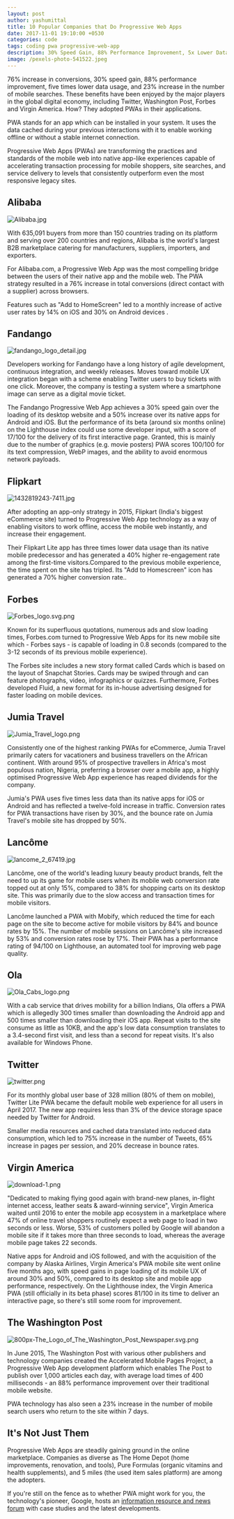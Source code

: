 ```yaml
---
layout: post
author: yashumittal
title: 10 Popular Companies that Do Progressive Web Apps
date: 2017-11-01 19:10:00 +0530
categories: code
tags: coding pwa progressive-web-app
description: 30% Speed Gain, 88% Performance Improvement, 5x Lower Data Usage and More. These Companies Have Already
image: /pexels-photo-541522.jpeg
---
```


76% increase in conversions, 30% speed gain,  88% performance improvement, five times lower data usage, and 23% increase in the number of mobile searches. These benefits have been enjoyed by the major players in the global digital economy, including Twitter, Washington Post, Forbes and Virgin America. How? They adopted PWAs in their applications.

PWA stands for an app which can be installed in your system. It uses the data cached during your previous interactions with it to enable working offline or without a stable internet connection.

Progressive Web Apps (PWAs) are transforming the practices and standards of the mobile web into native app-like experiences capable of accelerating transaction processing for mobile shoppers, site searches, and service delivery to levels that consistently outperform even the most responsive legacy sites.

## Alibaba

![Alibaba.jpg](//cdn.codecarrot.net/images/Alibaba.jpg)

With 635,091 buyers from more than 150 countries trading on its platform and serving over 200 countries and regions, Alibaba is the world's largest B2B  marketplace catering for manufacturers, suppliers, importers, and exporters.

For Alibaba.com, a Progressive Web App was the most compelling bridge between the users of their native app and the mobile web. The PWA strategy resulted in a 76% increase in total conversions (direct contact with a supplier) across browsers.

Features such as "Add to HomeScreen" led to a monthly increase of active user rates by 14% on iOS and 30% on Android devices .  

## Fandango

![fandango_logo_detail.jpg](//cdn.codecarrot.net/images/fandango_logo_detail.jpg)

Developers working for Fandango have a long history of agile development, continuous integration, and weekly releases. Moves toward mobile UX integration began with a scheme enabling Twitter users to buy tickets with one click. Moreover, the company is testing a system where a smartphone image can serve as a digital movie ticket.

The Fandango Progressive Web App achieves a 30% speed gain over the loading of its desktop website and a 50% increase over its native apps for Android and iOS. But the performance of its beta (around six months online) on the Lighthouse index could use some developer input, with a score of 17/100 for the delivery of its first interactive page. Granted, this is mainly due to the number of graphics (e.g. movie posters) PWA scores 100/100 for its text compression, WebP images, and the ability to avoid enormous network payloads.

## Flipkart

![1432819243-7411.jpg](//cdn.codecarrot.net/images/1432819243-7411.jpg)

After adopting an app-only strategy in 2015, Flipkart (India's biggest eCommerce site) turned to Progressive Web App technology as a way of enabling visitors to work offline, access the mobile web instantly, and increase their engagement.

Their Flipkart Lite app has three times lower data usage than its native mobile predecessor and has generated a 40% higher re-engagement rate among the first-time visitors.Compared to the previous mobile experience, the time spent on the site has tripled. Its "Add to Homescreen" icon has generated a 70% higher conversion rate..

## Forbes

![Forbes_logo.svg.png](//cdn.codecarrot.net/images/Forbes_logo.svg.png)

Known for its superfluous quotations, numerous ads and slow loading times, Forbes.com turned to Progressive Web Apps for its new mobile site which - Forbes says - is capable of loading in 0.8 seconds (compared to the 3-12 seconds of its previous mobile experience).

The Forbes site includes a new story format called Cards which is based on the layout of Snapchat Stories. Cards may be swiped through and can feature photographs, video, infographics or quizzes. Furthermore, Forbes developed Fluid, a new format for its in-house advertising designed for faster loading on mobile devices.

## Jumia Travel

![Jumia_Travel_logo.png](//cdn.codecarrot.net/images/Jumia_Travel_logo.png)

Consistently one of the highest ranking PWAs for eCommerce, Jumia Travel primarily caters for vacationers and business travellers on the African continent. With around 95% of prospective travellers in Africa's most populous nation, Nigeria, preferring a browser over a mobile app, a highly optimised Progressive Web App experience has reaped dividends for the company.

Jumia's PWA uses five times less data than its native apps for iOS or Android and has reflected a twelve-fold increase in traffic. Conversion rates for PWA transactions have risen by 30%, and the bounce rate on Jumia Travel's mobile site has dropped by 50%.

## Lancôme

![lancome_2_67419.jpg](//cdn.codecarrot.net/images/lancome_2_67419.jpg)

Lancôme, one of the world's leading luxury beauty product brands, felt the need to up its game for mobile users when its mobile web conversion rate topped out at only 15%, compared to 38% for shopping carts on its desktop site. This was primarily due to the slow access and transaction times for mobile visitors.

Lancôme launched a PWA with Mobify, which reduced the time for each page on the site to become active for mobile visitors by 84% and bounce rates by 15%. The number of mobile sessions on Lancôme's site increased by 53% and conversion rates rose by 17%. Their PWA has a performance rating of 94/100 on Lighthouse, an automated tool for improving web page quality.

## Ola

![Ola_Cabs_logo.png](//cdn.codecarrot.net/images/Ola_Cabs_logo.png)

With a cab service that drives mobility for a billion Indians, Ola offers a PWA which is allegedly 300 times smaller than downloading the Android app and 500 times smaller than downloading their iOS app. Repeat visits to the site consume as little as 10KB, and the app's low data consumption translates to a 3.4-second first visit, and less than a second for repeat visits. It's also available for Windows Phone.

## Twitter

![twitter.png](//cdn.codecarrot.net/images/twitter.png)

For its monthly global user base of 328 million (80% of them on mobile), Twitter Lite PWA became the default mobile web experience for all users in April 2017. The new app requires less than 3% of the device storage space needed by Twitter for Android.

Smaller media resources and cached data translated into reduced data consumption, which led to 75% increase in the number of Tweets, 65% increase in pages per session, and 20% decrease in bounce rates.

## Virgin America

![download-1.png](//cdn.codecarrot.net/images/download-1.png)

"Dedicated to making flying good again with brand-new planes, in-flight internet access, leather seats & award-winning service", Virgin America waited until 2016 to enter the mobile app ecosystem in a marketplace where 47% of online travel shoppers routinely expect a web page to load in two seconds or less. Worse, 53% of customers polled by Google will abandon a mobile site if it takes more than three seconds to load, whereas the average mobile page takes 22 seconds.

Native apps for Android and iOS followed, and with the acquisition of the company by Alaska Airlines, Virgin America's PWA mobile site went online five months ago, with speed gains in page loading of its mobile UX of around 30% and 50%, compared to its desktop site and mobile app performance, respectively. On the Lighthouse index, the Virgin America PWA (still officially in its beta phase) scores 81/100 in its time to deliver an interactive page, so there's still some room for improvement.

## The Washington Post

![800px-The_Logo_of_The_Washington_Post_Newspaper.svg.png](//cdn.codecarrot.net/images/800px-The_Logo_of_The_Washington_Post_Newspaper.svg.png)

In June 2015, The Washington Post with various other publishers and technology companies created the Accelerated Mobile Pages Project, a Progressive Web App development platform which enables The Post to publish over 1,000 articles each day, with average load times of 400 milliseconds - an 88% performance improvement over their traditional mobile website.

PWA technology has also seen a 23% increase in the number of mobile search users who return to the site within 7 days.

## It's Not Just Them

Progressive Web Apps are steadily gaining ground in the online marketplace. Companies as diverse as The Home Depot (home improvements, renovation, and tools), Pure Formulas (organic vitamins and health supplements), and 5 miles (the used item sales platform) are among the adopters.

If you're still on the fence as to whether PWA might work for you, the technology's pioneer, Google, hosts an [information resource and news forum](//developers.google.com/web/showcase/) with case studies and the latest developments.
